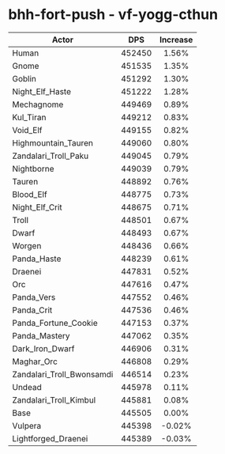 # bhh-fort-push - vf-yogg-cthun
| Actor | DPS | Increase |
|---|:---:|:---:|
|Human|452450|1.56%|
|Gnome|451535|1.35%|
|Goblin|451292|1.30%|
|Night_Elf_Haste|451222|1.28%|
|Mechagnome|449469|0.89%|
|Kul_Tiran|449212|0.83%|
|Void_Elf|449155|0.82%|
|Highmountain_Tauren|449060|0.80%|
|Zandalari_Troll_Paku|449045|0.79%|
|Nightborne|449039|0.79%|
|Tauren|448892|0.76%|
|Blood_Elf|448775|0.73%|
|Night_Elf_Crit|448675|0.71%|
|Troll|448501|0.67%|
|Dwarf|448493|0.67%|
|Worgen|448436|0.66%|
|Panda_Haste|448239|0.61%|
|Draenei|447831|0.52%|
|Orc|447616|0.47%|
|Panda_Vers|447552|0.46%|
|Panda_Crit|447536|0.46%|
|Panda_Fortune_Cookie|447153|0.37%|
|Panda_Mastery|447062|0.35%|
|Dark_Iron_Dwarf|446906|0.31%|
|Maghar_Orc|446808|0.29%|
|Zandalari_Troll_Bwonsamdi|446514|0.23%|
|Undead|445978|0.11%|
|Zandalari_Troll_Kimbul|445881|0.08%|
|Base|445505|0.00%|
|Vulpera|445398|-0.02%|
|Lightforged_Draenei|445389|-0.03%|
